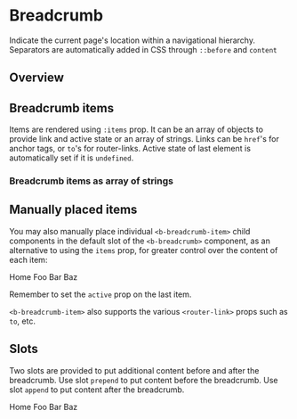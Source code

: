 # Breadcrumb

<div class="lead mb-5">

Indicate the current page's location within a navigational hierarchy. Separators are automatically added in CSS through `::before` and `content`

</div>

## Overview

<HighlightCard>
  <b-breadcrumb :items="breadcrumbItems"></b-breadcrumb>
  <template #html>

```vue-html
<b-breadcrumb :items="breadcrumbItems"></b-breadcrumb>

<script setup lang="ts">
  import {ref, type Ref} from 'vue'
  import type {BreadcrumbItem} from 'bootstrap-vue-next'

  const breadcrumbItems: Ref<BreadcrumbItem[]> = ref([
    {text: 'Admin', href: 'https://google.com'},
    {text: 'Manage', href: '#'},
    {text: 'Library'},
  ])
</script>
```

  </template>
</HighlightCard>

## Breadcrumb items

Items are rendered using `:items` prop. It can be an array of objects to provide link and active
state or an array of strings. Links can be `href`'s for anchor tags, or `to`'s for router-links. Active state of last
element is automatically set if it is `undefined`.

### Breadcrumb items as array of strings

<HighlightCard>
  <b-breadcrumb :items="breadcrumbStringArray"></b-breadcrumb>
  <template #html>

```vue-html
<b-breadcrumb :items="breadcrumbStringArray"></b-breadcrumb>

<script setup lang="ts">
  import {ref, type Ref} from 'vue'

  const breadcrumbStringArray = ['Admin', 'Manage', 'Library']
</script>
```

  </template>
</HighlightCard>

## Manually placed items

You may also manually place individual `<b-breadcrumb-item>` child components in the default slot of
the `<b-breadcrumb>` component, as an alternative to using the `items` prop, for greater control
over the content of each item:

<HighlightCard>
  <b-breadcrumb>
    <b-breadcrumb-item href="#home">
      Home
    </b-breadcrumb-item>
    <b-breadcrumb-item href="#foo">Foo</b-breadcrumb-item>
    <b-breadcrumb-item href="#bar" @click="alertEvent">Bar</b-breadcrumb-item>
    <b-breadcrumb-item active>Baz</b-breadcrumb-item>
  </b-breadcrumb>
  <template #html>

```vue-html
<b-breadcrumb>
  <b-breadcrumb-item href="#home"> Home </b-breadcrumb-item>
  <b-breadcrumb-item href="#foo">Foo</b-breadcrumb-item>
  <b-breadcrumb-item href="#bar" @click="alertEvent">Bar</b-breadcrumb-item>
  <b-breadcrumb-item active>Baz</b-breadcrumb-item>
</b-breadcrumb>

<script setup lang="ts">
  const alertEvent = (event: PointerEvent) => {
    alert(`Event ${event.target}`)
  }
</script>
```

  </template>
</HighlightCard>

Remember to set the `active` prop on the last item.

`<b-breadcrumb-item>` also supports the various `<router-link>` props such as `to`, etc.

## Slots

Two slots are provided to put additional content before and after the breadcrumb.
Use slot `prepend` to put content before the breadcrumb. Use slot `append` to put content after the breadcrumb.

<HighlightCard>
  <b-breadcrumb>
    <b-breadcrumb-item href="#home">
      Home
    </b-breadcrumb-item>
    <b-breadcrumb-item href="#foo">Foo</b-breadcrumb-item>
    <b-breadcrumb-item href="#bar">Bar</b-breadcrumb-item>
    <b-breadcrumb-item active>Baz</b-breadcrumb-item>
    <template v-slot:prepend><span class="mx-2">prepend text</span></template>
    <template v-slot:append><span class="mx-2">append text</span></template>
  </b-breadcrumb>
  <template #html>

```vue-html
<b-breadcrumb>
  <b-breadcrumb-item href="#home"> Home </b-breadcrumb-item>
  <b-breadcrumb-item href="#foo">Foo</b-breadcrumb-item>
  <b-breadcrumb-item href="#bar">Bar</b-breadcrumb-item>
  <b-breadcrumb-item active>Baz</b-breadcrumb-item>
  <template v-slot:prepend><span class="mx-2">prepend text</span></template>
  <template v-slot:append><span class="mx-2">append text</span></template>
</b-breadcrumb>
```

  </template>
</HighlightCard>

<ComponentReference :data="data"></ComponentReference>

<script setup lang="ts">
import {data} from '../../data/components/breadcrumb.data'
import {ref, type Ref} from 'vue';
import {BBreadcrumbItem, BBreadcrumb} from 'bootstrap-vue-next'
import ComponentReference from '../../components/ComponentReference.vue'
import HighlightCard from '../../components/HighlightCard.vue'
import type {BreadcrumbItem} from 'bootstrap-vue-next'

const breadcrumbItems: Ref<BreadcrumbItem[]> = ref([
  { text: 'Admin', href:'https://google.com'},
  { text: 'Manage', href:'#'},
  { text: 'Library'},
]);

const breadcrumbStringArray = ['Admin','Manage', 'Library'];

const alertEvent = (event: PointerEvent) => {
  alert(`Event ${event.target}`);
}
</script>
